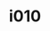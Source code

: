 ---
title: i010
text: Sei più interessato
options:
  a: 
    text: alle notizie sull'attualità
    dimension: S
  b:
    text: a un racconto di fantascienza
    dimension: N
---